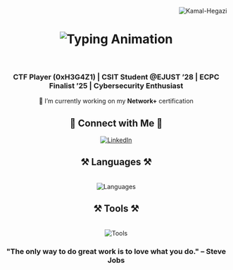 <p align="right">
    <img src="https://komarev.com/ghpvc/?username=KamalHegazi&label=Profile%20views&color=0e75b6&style=flat" alt="Kamal-Hegazi" />
</p>

<h1 align="center">
    <img src="https://readme-typing-svg.herokuapp.com/?font=Righteous&size=35&center=true&vCenter=true&width=500&height=70&duration=4000&lines=Hi+There+!+👋;+I'm+Kamal+Hegazi+!;" alt="Typing Animation" />
</h1>
<br>

<h3 align="center">
    <strong>CTF Player (0xH3G4Z1) | CSIT Student @EJUST ’28 | ECPC Finalist ’25 | Cybersecurity Enthusiast</strong>
</h3>

<div align="center">
    🌱 I’m currently working on my <strong>Network+</strong> certification
</div>

<h2 align="center">💌 Connect with Me 💌</h2>
<p align="center">
    <a href="https://linkedin.com/in/kamalhegazi" target="_blank">
        <img align="center" src="https://skillicons.dev/icons?i=linkedin" alt="LinkedIn" />
    </a>
</p>

<h2 align="center">⚒️ Languages ⚒️</h2>
<br/>
<div align="center">
    <img src="https://skillicons.dev/icons?i=python,bash,cpp,javascript,typescript,c" alt="Languages" />
</div>

<h2 align="center">⚒️ Tools ⚒️</h2>
<br/>
<div align="center">
    <img src="https://skillicons.dev/icons?i=vscode,visualstudio,linux,kali,github,git" alt="Tools" />
</div>

<h3 align="center">"The only way to do great work is to love what you do." – Steve Jobs</h3>
